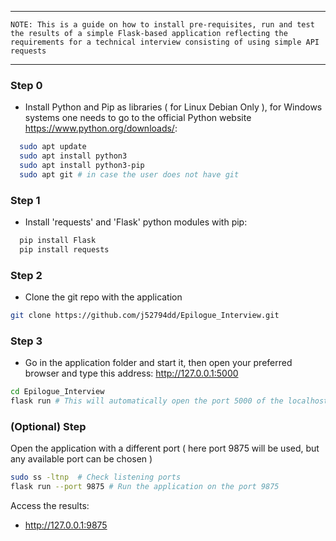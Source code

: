---------------------------------------------------------------------------------------------------------------------------------------------------------------------------------------------------------------------------
    NOTE: This is a guide on how to install pre-requisites, run and test the results of a simple Flask-based application reflecting the requirements for a technical interview consisting of using simple API requests
---------------------------------------------------------------------------------------------------------------------------------------------------------------------------------------------------------------------------

### Step 0

* Install Python and Pip as libraries ( for Linux Debian Only ), for Windows systems one needs to go to the official Python website https://www.python.org/downloads/:

```bash
  sudo apt update
  sudo apt install python3
  sudo apt install python3-pip
  sudo apt git # in case the user does not have git

```

### Step 1 

* Install 'requests' and 'Flask' python modules with pip:

```bash
  pip install Flask
  pip install requests
```

### Step 2

* Clone the git repo with the application

```bash
git clone https://github.com/j52794dd/Epilogue_Interview.git
```

### Step 3

* Go in the application folder and start it, then open your preferred browser and type this address: http://127.0.0.1:5000

```bash
cd Epilogue_Interview
flask run # This will automatically open the port 5000 of the localhost
```

### (Optional) Step

Open the application with a different port ( here port 9875 will be used, but any available port can be chosen )

```bash
sudo ss -ltnp  # Check listening ports
flask run --port 9875 # Run the application on the port 9875
```
Access the results:

* http://127.0.0.1:9875
